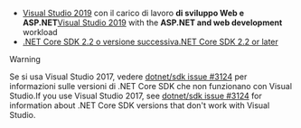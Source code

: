 * <span data-ttu-id="302a7-101">[Visual Studio 2019](https://visualstudio.microsoft.com/downloads/?utm_medium=microsoft&utm_source=docs.microsoft.com&utm_campaign=inline+link&utm_content=download+vs2019) con il carico di lavoro **di sviluppo Web e ASP.NET**</span><span class="sxs-lookup"><span data-stu-id="302a7-101">[Visual Studio 2019](https://visualstudio.microsoft.com/downloads/?utm_medium=microsoft&utm_source=docs.microsoft.com&utm_campaign=inline+link&utm_content=download+vs2019) with the **ASP.NET and web development** workload</span></span>
* [<span data-ttu-id="302a7-102">.NET Core SDK 2.2 o versione successiva</span><span class="sxs-lookup"><span data-stu-id="302a7-102">.NET Core SDK 2.2 or later</span></span>](https://dotnet.microsoft.com/download/dotnet-core)

> [!WARNING]
> <span data-ttu-id="302a7-103">Se si usa Visual Studio 2017, vedere [dotnet/sdk issue #3124](https://github.com/dotnet/sdk/issues/3124) per informazioni sulle versioni di .NET Core SDK che non funzionano con Visual Studio.</span><span class="sxs-lookup"><span data-stu-id="302a7-103">If you use Visual Studio 2017, see [dotnet/sdk issue #3124](https://github.com/dotnet/sdk/issues/3124) for information about .NET Core SDK versions that don't work with Visual Studio.</span></span>
